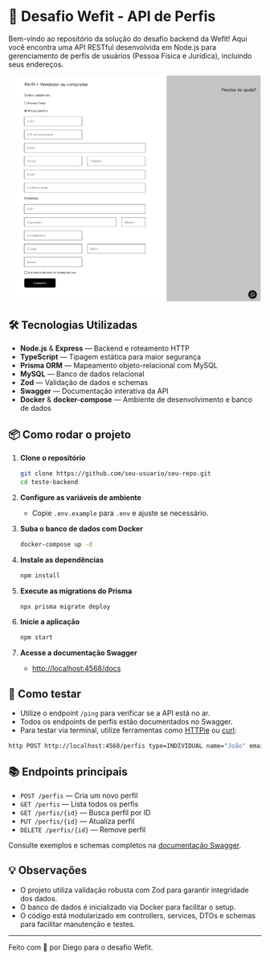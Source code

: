 # 🚀 Desafio Wefit - API de Perfis

Bem-vindo ao repositório da solução do desafio backend da Wefit! Aqui você encontra uma API RESTful desenvolvida em Node.js para gerenciamento de perfis de usuários (Pessoa Física e Jurídica), incluindo seus endereços.

<p align="center">
  <img src="resources/form.png" alt="Formulário de Perfis" width="500"/>
</p>

## 🛠️ Tecnologias Utilizadas

- **Node.js** & **Express** — Backend e roteamento HTTP
- **TypeScript** — Tipagem estática para maior segurança
- **Prisma ORM** — Mapeamento objeto-relacional com MySQL
- **MySQL** — Banco de dados relacional
- **Zod** — Validação de dados e schemas
- **Swagger** — Documentação interativa da API
- **Docker** & **docker-compose** — Ambiente de desenvolvimento e banco de dados

## 📦 Como rodar o projeto

1. **Clone o repositório**
   ```sh
   git clone https://github.com/seu-usuario/seu-repo.git
   cd teste-backend
   ```

2. **Configure as variáveis de ambiente**
   - Copie `.env.example` para `.env` e ajuste se necessário.

3. **Suba o banco de dados com Docker**
   ```sh
   docker-compose up -d
   ```

4. **Instale as dependências**
   ```sh
   npm install
   ```

5. **Execute as migrations do Prisma**
   ```sh
   npx prisma migrate deploy
   ```

6. **Inicie a aplicação**
   ```sh
   npm start
   ```

7. **Acesse a documentação Swagger**
   - [http://localhost:4568/docs](http://localhost:4568/docs)

## 🧪 Como testar

- Utilize o endpoint `/ping` para verificar se a API está no ar.
- Todos os endpoints de perfis estão documentados no Swagger.
- Para testar via terminal, utilize ferramentas como [HTTPie](https://httpie.io/) ou [curl](https://curl.se/):

```sh
http POST http://localhost:4568/perfis type=INDIVIDUAL name="João" email="joao@email.com" address:='{"zipCode":"12345678","street":"Rua A","number":"10","city":"SP","district":"Centro","state":"SP"}'
```

## 📚 Endpoints principais

- `POST /perfis` — Cria um novo perfil
- `GET /perfis` — Lista todos os perfis
- `GET /perfis/{id}` — Busca perfil por ID
- `PUT /perfis/{id}` — Atualiza perfil
- `DELETE /perfis/{id}` — Remove perfil

Consulte exemplos e schemas completos na [documentação Swagger](http://localhost:4568/docs).

## 💡 Observações

- O projeto utiliza validação robusta com Zod para garantir integridade dos dados.
- O banco de dados é inicializado via Docker para facilitar o setup.
- O código está modularizado em controllers, services, DTOs e schemas para facilitar manutenção e testes.

---

Feito com 💙 por Diego para o desafio Wefit.